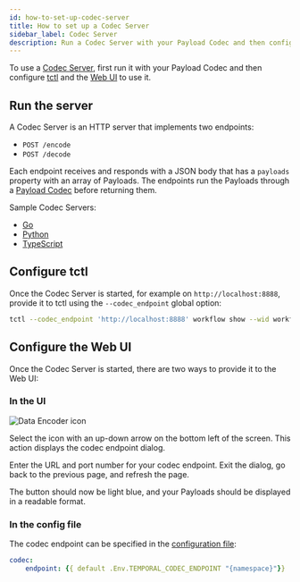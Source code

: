 ```yaml
---
id: how-to-set-up-codec-server
title: How to set up a Codec Server
sidebar_label: Codec Server
description: Run a Codec Server with your Payload Codec and then configure tctl and the Web UI to use the server.
---
```


To use a [Codec Server](/concepts/what-is-a-codec-server), first run it with your Payload Codec and then configure [tctl](/tctl-v1) and the [Web UI](/web-ui) to use it.

## Run the server

A Codec Server is an HTTP server that implements two endpoints:

- `POST /encode`
- `POST /decode`

Each endpoint receives and responds with a JSON body that has a `payloads` property with an array of Payloads.
The endpoints run the Payloads through a [Payload Codec](/concepts/what-is-a-data-converter#payload-codec) before returning them.

Sample Codec Servers:

- [Go](https://github.com/temporalio/samples-go/tree/main/codec-server)
- [Python](https://github.com/temporalio/samples-python/blob/main/encryption/codec_server.py)
- [TypeScript](https://github.com/temporalio/samples-typescript/blob/main/encryption/src/codec-server.ts)


## Configure tctl

Once the Codec Server is started, for example on `http://localhost:8888`, provide it to tctl using the `--codec_endpoint` global option:

```bash
tctl --codec_endpoint 'http://localhost:8888' workflow show --wid workflow-id-123
```

## Configure the Web UI

Once the Codec Server is started, there are two ways to provide it to the Web UI:

### In the UI

![Data Encoder icon](/img/docs/data-encoder-button.png)

Select the icon with an up-down arrow on the bottom left of the screen.
This action displays the codec endpoint dialog.

Enter the URL and port number for your codec endpoint.
Exit the dialog, go back to the previous page, and refresh the page.

The button should now be light blue, and your Payloads should be displayed in a readable format.

### In the config file

The codec endpoint can be specified in the [configuration file](/references/web-ui-configuration#codec):

```yaml
codec:
    endpoint: {{ default .Env.TEMPORAL_CODEC_ENDPOINT "{namespace}"}}
```

